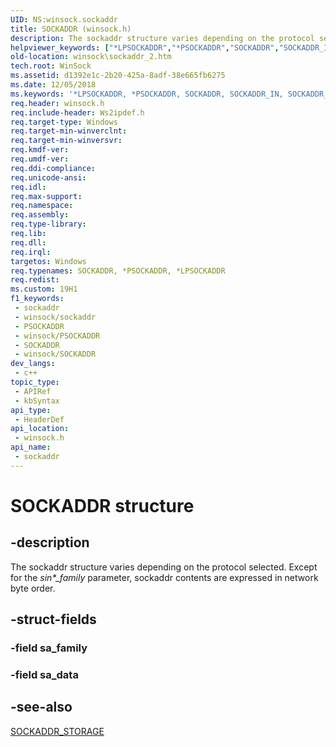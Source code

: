 ```yaml
---
UID: NS:winsock.sockaddr
title: SOCKADDR (winsock.h)
description: The sockaddr structure varies depending on the protocol selected.
helpviewer_keywords: ["*LPSOCKADDR","*PSOCKADDR","SOCKADDR","SOCKADDR_IN","SOCKADDR_IN6","_win32_sockaddr_2","sockaddr","sockaddr structure [Winsock]","sockaddr_in","sockaddr_in6","sockaddr_in6_old","winsock.sockaddr_2","winsock/sockaddr"]
old-location: winsock\sockaddr_2.htm
tech.root: WinSock
ms.assetid: d1392e1c-2b20-425a-8adf-38e665fb6275
ms.date: 12/05/2018
ms.keywords: '*LPSOCKADDR, *PSOCKADDR, SOCKADDR, SOCKADDR_IN, SOCKADDR_IN6, _win32_sockaddr_2, sockaddr, sockaddr structure [Winsock], sockaddr_in, sockaddr_in6, sockaddr_in6_old, winsock.sockaddr_2, winsock/sockaddr'
req.header: winsock.h
req.include-header: Ws2ipdef.h
req.target-type: Windows
req.target-min-winverclnt: 
req.target-min-winversvr: 
req.kmdf-ver: 
req.umdf-ver: 
req.ddi-compliance: 
req.unicode-ansi: 
req.idl: 
req.max-support: 
req.namespace: 
req.assembly: 
req.type-library: 
req.lib: 
req.dll: 
req.irql: 
targetos: Windows
req.typenames: SOCKADDR, *PSOCKADDR, *LPSOCKADDR
req.redist: 
ms.custom: 19H1
f1_keywords:
 - sockaddr
 - winsock/sockaddr
 - PSOCKADDR
 - winsock/PSOCKADDR
 - SOCKADDR
 - winsock/SOCKADDR
dev_langs:
 - c++
topic_type:
 - APIRef
 - kbSyntax
api_type:
 - HeaderDef
api_location:
 - winsock.h
api_name:
 - sockaddr
---
```


# SOCKADDR structure


## -description

The 
sockaddr structure varies depending on the protocol selected. Except for the <i>sin*_family</i> parameter, 
sockaddr contents are expressed in network byte order.

## -struct-fields

### -field sa_family

### -field sa_data

## -see-also

<a href="https://docs.microsoft.com/previous-versions/windows/desktop/legacy/ms740504(v=vs.85)">SOCKADDR_STORAGE</a>

